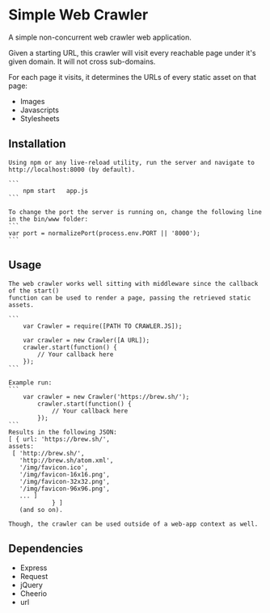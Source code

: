 Simple Web Crawler
==================

A simple non-concurrent web crawler web application.

Given a starting URL, this crawler will visit every reachable page under it's given domain. It will not cross sub-domains.

For each page it visits, it determines the URLs of every static asset on that page:
- Images
- Javascripts
- Stylesheets

## Installation

	Using npm or any live-reload utility, run the server and navigate to http://localhost:8000 (by default).

	```
		npm start	app.js
	```

	To change the port the server is running on, change the following line in the bin/www folder:
	```
	var port = normalizePort(process.env.PORT || '8000');
	```

## Usage
	
	The web crawler works well sitting with middleware since the callback of the start() 
	function can be used to render a page, passing the retrieved static assets.

	```
		var Crawler = require([PATH TO CRAWLER.JS]);
		
		var crawler = new Crawler([A URL]);
		crawler.start(function() {
			// Your callback here
		});
	```

	Example run:
	```
		var crawler = new Crawler('https://brew.sh/');
			crawler.start(function() {
				// Your callback here
			});
	```
	Results in the following JSON:
	[ { url: 'https://brew.sh/',
    assets:
     [ 'http://brew.sh/',
       'http://brew.sh/atom.xml',
       '/img/favicon.ico',
       '/img/favicon-16x16.png',
       '/img/favicon-32x32.png',
       '/img/favicon-96x96.png',
       ... ] 
       			} ]
       (and so on).

	Though, the crawler can be used outside of a web-app context as well.

## Dependencies

- Express
- Request
- jQuery
- Cheerio
- url
